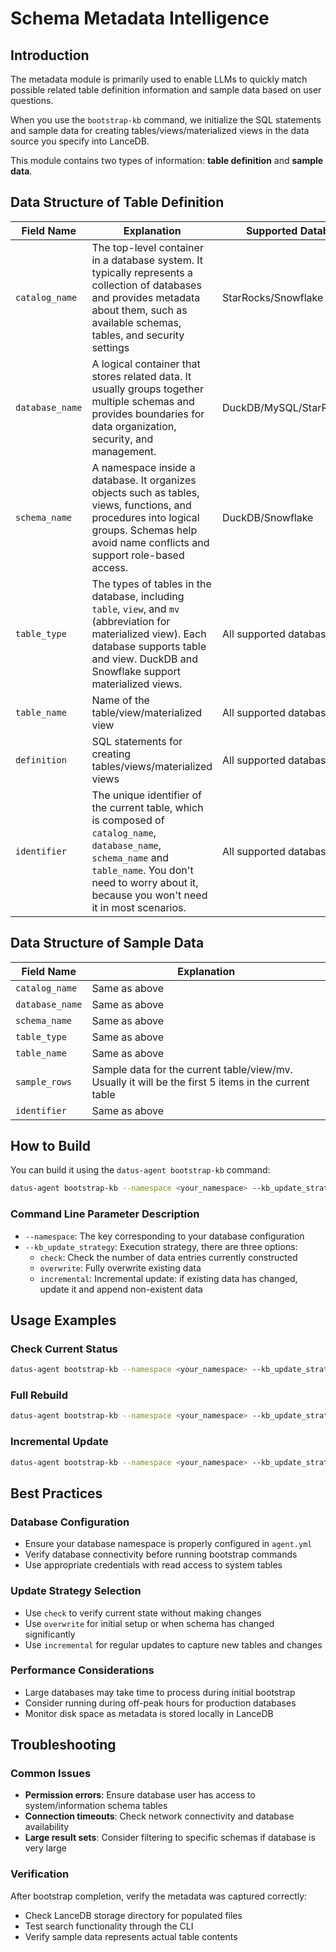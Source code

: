 # Schema Metadata Intelligence

## Introduction

The metadata module is primarily used to enable LLMs to quickly match possible related table definition information and sample data based on user questions.

When you use the `bootstrap-kb` command, we initialize the SQL statements and sample data for creating tables/views/materialized views in the data source you specify into LanceDB.

This module contains two types of information: **table definition** and **sample data**.

## Data Structure of Table Definition

| Field Name       | Explanation | Supported Database Types |
|------------------|-------------|--------------------------|
| `catalog_name` | The top-level container in a database system. It typically represents a collection of databases and provides metadata about them, such as available schemas, tables, and security settings | StarRocks/Snowflake |
| `database_name` | A logical container that stores related data. It usually groups together multiple schemas and provides boundaries for data organization, security, and management. | DuckDB/MySQL/StarRocks/Snowflake |
| `schema_name` | A namespace inside a database. It organizes objects such as tables, views, functions, and procedures into logical groups. Schemas help avoid name conflicts and support role-based access. | DuckDB/Snowflake |
| `table_type` | The types of tables in the database, including `table`, `view`, and `mv` (abbreviation for materialized view). Each database supports table and view. DuckDB and Snowflake support materialized views. | All supported databases |
| `table_name` | Name of the table/view/materialized view | All supported databases |
| `definition` | SQL statements for creating tables/views/materialized views | All supported databases |
| `identifier` | The unique identifier of the current table, which is composed of `catalog_name`, `database_name`, `schema_name` and `table_name`. You don't need to worry about it, because you won't need it in most scenarios. | All supported databases |

## Data Structure of Sample Data

| Field Name | Explanation |
|------------|-------------|
| `catalog_name` | Same as above |
| `database_name` | Same as above |
| `schema_name` | Same as above |
| `table_type` | Same as above |
| `table_name` | Same as above |
| `sample_rows` | Sample data for the current table/view/mv. Usually it will be the first 5 items in the current table |
| `identifier` | Same as above |

## How to Build

You can build it using the `datus-agent bootstrap-kb` command:

```bash
datus-agent bootstrap-kb --namespace <your_namespace> --kb_update_strategy [check/overwrite/incremental]
```

### Command Line Parameter Description

- `--namespace`: The key corresponding to your database configuration
- `--kb_update_strategy`: Execution strategy, there are three options:
  - `check`: Check the number of data entries currently constructed
  - `overwrite`: Fully overwrite existing data
  - `incremental`: Incremental update: if existing data has changed, update it and append non-existent data

## Usage Examples

### Check Current Status
```bash
datus-agent bootstrap-kb --namespace <your_namespace> --kb_update_strategy check
```

### Full Rebuild
```bash
datus-agent bootstrap-kb --namespace <your_namespace> --kb_update_strategy overwrite
```

### Incremental Update
```bash
datus-agent bootstrap-kb --namespace <your_namespace> --kb_update_strategy incremental
```

## Best Practices

### Database Configuration
- Ensure your database namespace is properly configured in `agent.yml`
- Verify database connectivity before running bootstrap commands
- Use appropriate credentials with read access to system tables

### Update Strategy Selection
- Use `check` to verify current state without making changes
- Use `overwrite` for initial setup or when schema has changed significantly
- Use `incremental` for regular updates to capture new tables and changes

### Performance Considerations
- Large databases may take time to process during initial bootstrap
- Consider running during off-peak hours for production databases
- Monitor disk space as metadata is stored locally in LanceDB

## Troubleshooting

### Common Issues
- **Permission errors**: Ensure database user has access to system/information schema tables
- **Connection timeouts**: Check network connectivity and database availability
- **Large result sets**: Consider filtering to specific schemas if database is very large

### Verification
After bootstrap completion, verify the metadata was captured correctly:

- Check LanceDB storage directory for populated files
- Test search functionality through the CLI
- Verify sample data represents actual table contents